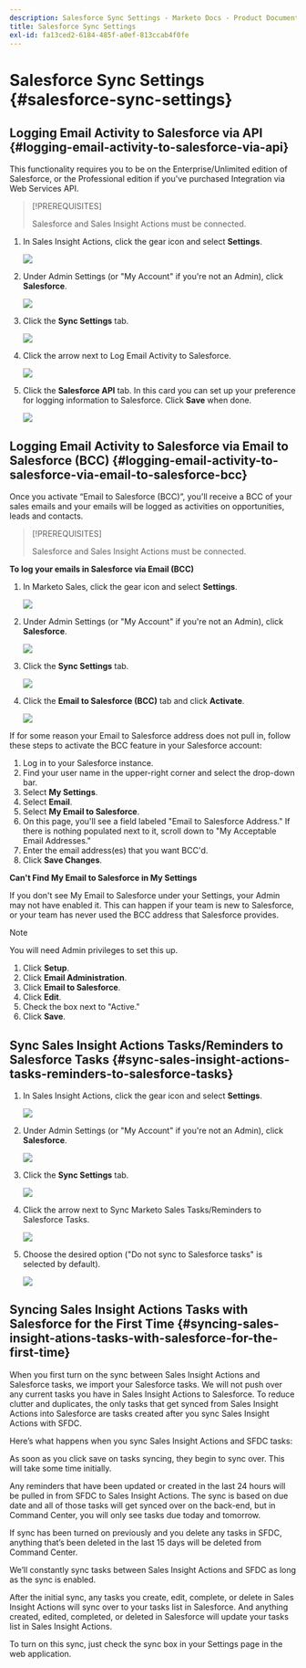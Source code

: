 ```yaml
---
description: Salesforce Sync Settings - Marketo Docs - Product Documentation
title: Salesforce Sync Settings
exl-id: fa13ced2-6184-485f-a0ef-813ccab4f0fe
---
```

# Salesforce Sync Settings {#salesforce-sync-settings}

## Logging Email Activity to Salesforce via API {#logging-email-activity-to-salesforce-via-api}

This functionality requires you to be on the Enterprise/Unlimited edition of Salesforce, or the Professional edition if you've purchased Integration via Web Services API.

>[!PREREQUISITES]
>
>Salesforce and Sales Insight Actions must be connected.

1. In Sales Insight Actions, click the gear icon and select **Settings**.

   ![](assets/salesforce-sync-settings-1.png)

1. Under Admin Settings (or "My Account" if you're not an Admin), click **Salesforce**.

   ![](assets/salesforce-sync-settings-2.png)

1. Click the **Sync Settings** tab.

   ![](assets/salesforce-sync-settings-3.png)

1. Click the arrow next to Log Email Activity to Salesforce.

   ![](assets/salesforce-sync-settings-4.png)

1. Click the **Salesforce API** tab. In this card you can set up your preference for logging information to Salesforce. Click **Save** when done.

   ![](assets/salesforce-sync-settings-5.png)

## Logging Email Activity to Salesforce via Email to Salesforce (BCC) {#logging-email-activity-to-salesforce-via-email-to-salesforce-bcc}

Once you activate “Email to Salesforce (BCC)”, you'll receive a BCC of your sales emails and your emails will be logged as activities on opportunities, leads and contacts.

>[!PREREQUISITES]
>
>Salesforce and Sales Insight Actions must be connected.

**To log your emails in Salesforce via Email (BCC)**

1. In Marketo Sales, click the gear icon and select **Settings**.

   ![](assets/salesforce-sync-settings-6.png)

1. Under Admin Settings (or "My Account" if you're not an Admin), click **Salesforce**.

   ![](assets/salesforce-sync-settings-7.png)

1. Click the **Sync Settings** tab.

   ![](assets/salesforce-sync-settings-8.png)

1. Click the **Email to Salesforce (BCC)** tab and click **Activate**.

   ![](assets/salesforce-sync-settings-9.png)

If for some reason your Email to Salesforce address does not pull in, follow these steps to activate the BCC feature in your Salesforce account:

1. Log in to your Salesforce instance.
1. Find your user name in the upper-right corner and select the drop-down bar.
1. Select **My Settings**.
1. Select **Email**.
1. Select **My Email to Salesforce**.
1. On this page, you'll see a field labeled "Email to Salesforce Address." If there is nothing populated next to it, scroll down to "My Acceptable Email Addresses."
1. Enter the email address(es) that you want BCC'd.
1. Click **Save Changes**.

**Can't Find My Email to Salesforce in My Settings**

If you don't see My Email to Salesforce under your Settings, your Admin may not have enabled it. This can happen if your team is new to Salesforce, or your team has never used the BCC address that Salesforce provides.

>[!NOTE]
>
>You will need Admin privileges to set this up.

1. Click **Setup**.
1. Click **Email Administration**.
1. Click **Email to Salesforce**.
1. Click **Edit**.
1. Check the box next to "Active."
1. Click **Save**.

## Sync Sales Insight Actions Tasks/Reminders to Salesforce Tasks {#sync-sales-insight-actions-tasks-reminders-to-salesforce-tasks}

1. In Sales Insight Actions, click the gear icon and select **Settings**.

   ![](assets/salesforce-sync-settings-10.png)

1. Under Admin Settings (or "My Account" if you're not an Admin), click **Salesforce**.

   ![](assets/salesforce-sync-settings-11.png)

1. Click the **Sync Settings** tab.

   ![](assets/salesforce-sync-settings-12.png)

1. Click the arrow next to Sync Marketo Sales Tasks/Reminders to Salesforce Tasks.

   ![](assets/salesforce-sync-settings-13.png)

1. Choose the desired option ("Do not sync to Salesforce tasks" is selected by default).

   ![](assets/salesforce-sync-settings-14.png)

## Syncing Sales Insight Actions Tasks with Salesforce for the First Time {#syncing-sales-insight-ations-tasks-with-salesforce-for-the-first-time}

When you first turn on the sync between Sales Insight Actions and Salesforce tasks, we import your Salesforce tasks. We will not push over any current tasks you have in Sales Insight Actions to Salesforce. To reduce clutter and duplicates, the only tasks that get synced from Sales Insight Actions into Salesforce are tasks created after you sync Sales Insight Actions with SFDC.

Here’s what happens when you sync Sales Insight Actions and SFDC tasks:

As soon as you click save on tasks syncing, they begin to sync over. This will take some time initially.

Any reminders that have been updated or created in the last 24 hours will be pulled in from SFDC to Sales Insight Actions. The sync is based on due date and all of those tasks will get synced over on the back-end, but in Command Center, you will only see tasks due today and tomorrow.

If sync has been turned on previously and you delete any tasks in SFDC, anything that’s been deleted in the last 15 days will be deleted from Command Center.

We’ll constantly sync tasks between Sales Insight Actions and SFDC as long as the sync is enabled.

After the initial sync, any tasks you create, edit, complete, or delete in Sales Insight Actions will sync over to your tasks list in Salesforce. And anything created, edited, completed, or deleted in Salesforce will update your tasks list in Sales Insight Actions.

To turn on this sync, just check the sync box in your Settings page in the web application.
